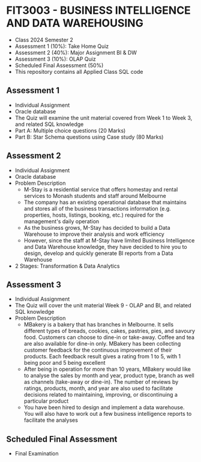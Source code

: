 # FIT3003 - BUSINESS INTELLIGENCE AND DATA WAREHOUSING 
- Class 2024 Semester 2
- Assessment 1 (10%): Take Home Quiz
- Assessment 2 (40%): Major Assignment BI & DW
- Assessment 3 (10%): OLAP Quiz
- Scheduled Final Assessment (50%)
- This repository contains all Applied Class SQL code

## Assessment 1
- Individual Assignment
- Oracle database
- The Quiz will examine the unit material covered from Week 1 to Week 3, and related SQL knowledge
- Part A: Multiple choice questions (20 Marks)
- Part B: Star Schema questions using Case study (80 Marks)

## Assessment 2
- Individual Assignment
- Oracle database
- Problem Description
  - M-Stay is a residential service that offers homestay and rental services to Monash students and staff around Melbourne
  - The company has an existing operational database that maintains and stores all of the business transactions information (e.g. properties, hosts, listings, booking, etc.) required for the management's daily operation
  - As the business grows, M-Stay has decided to build a Data Warehouse to improve their analysis and work efficiency
  - However, since the staff at M-Stay have limited Business Intelligence and Data Warehouse knowledge, they have decided to hire you to design, develop and quickly generate BI reports from a Data Warehouse
- 2 Stages: Transformation & Data Analytics
  
## Assessment 3
- Individual Assignment
- The Quiz will cover the unit material Week 9 - OLAP and BI, and related SQL knowledge
- Problem Description
  - MBakery is a bakery that has branches in Melbourne. It sells different types of breads, cookies, cakes, pastries, pies, and savoury food. Customers can choose to dine-in or take-away. Coffee and tea are also available for dine-in only. MBakery has been collecting customer feedback for the continuous improvement of their products. Each feedback result gives a rating from 1 to 5, with 1 being poor and 5 being excellent
  - After being in operation for more than 10 years, MBakery would like to analyse the sales by month and year, product type, branch as well as channels (take-away or dine-in).   The number of reviews by ratings, products, month, and year are also used to facilitate decisions related to maintaining, improving, or discontinuing a particular product
  - You have been hired to design and implement a data warehouse. You will also have to work out a few business intelligence reports to facilitate the analyses 
  
## Scheduled Final Assessment
- Final Examination
